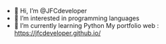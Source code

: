 - 👋 Hi, I’m @JFCdeveloper
- 👀 I’m interested in programming languages
- 🌱 I’m currently learning Python
My portfolio web : https://jfcdeveloper.github.io/
<!---
JFCdeveloper/JFCdeveloper is a ✨ special ✨ repository because its `README.md` (this file) appears on your GitHub profile.
--->
